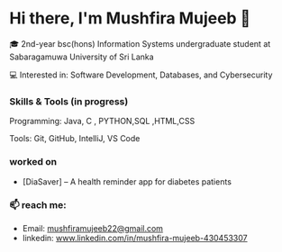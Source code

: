 
# Hi there, I'm Mushfira Mujeeb 👋  
🎓 2nd-year bsc(hons) Information Systems undergraduate student at Sabaragamuwa University of Sri Lanka 

💻 Interested in: Software Development, Databases, and Cybersecurity 

###  Skills & Tools (in progress)
Programming: Java, C , PYTHON,SQL ,HTML,CSS

Tools: Git, GitHub, IntelliJ, VS Code

 ### worked on
- [DiaSaver] – A health reminder app for diabetes patients

### 📫 reach me:
- Email:  mushfiramujeeb22@gmail.com
- linkedin: www.linkedin.com/in/mushfira-mujeeb-430453307


<!--
**MushfiraMujeeb/MushfiraMujeeb** is a ✨ _special_ ✨ repository because its `README.md` (this file) appears on your GitHub profile.

Here are some ideas to get you started:

- 🔭 I’m currently working on ...
- 🌱 I’m currently learning ...
- 👯 I’m looking to collaborate on ...
- 🤔 I’m looking for help with ...
- 💬 Ask me about ...
- 📫 How to reach me: ...
- 😄 Pronouns: ...
- ⚡ Fun fact: ...
-->
